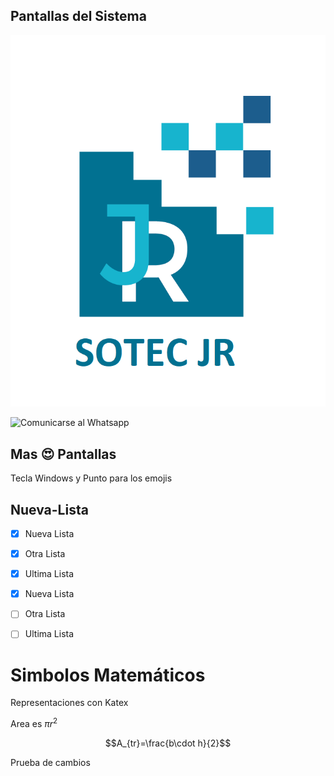 ## Pantallas del Sistema

![Captura de Pantalla](docs/logo.JPEG)

![Comunicarse al Whatsapp](https://img.shields.io/badge/WhatsApp-25D366?style=for-the-badge&logo=whatsapp&logoColor=white)

## Mas 😍 Pantallas
Tecla Windows y Punto para los emojis

## Nueva-Lista

- [x] Nueva Lista
- [x] Otra Lista
- [x] Ultima Lista




- [x] Nueva Lista
- [ ] Otra Lista
- [ ] Ultima Lista

# Simbolos Matemáticos
Representaciones con Katex

Area es $\pi r^2$

$$A_{tr}=\frac{b\cdot h}{2}$$


Prueba de cambios